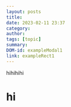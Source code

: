 ```yaml
---
layout: posts
title: 
date: 2023-02-11 23:37
category: 
author: 
tags: [topic]
summary:
DOM-id: exampleModal1 
link: exampleRect1
---
```


hihihihi
<h1>hi</h1>
